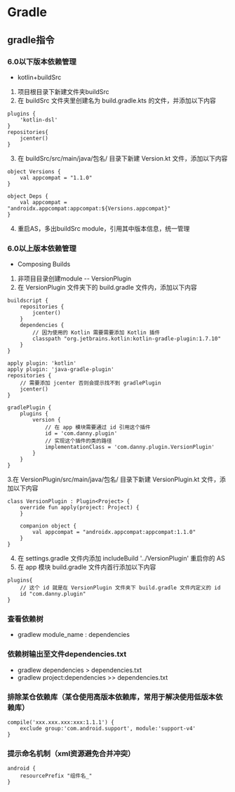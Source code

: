 # Gradle

## gradle指令

### 6.0以下版本依赖管理
* kotlin+buildSrc
1. 项目根目录下新建文件夹buildSrc
2. 在 buildSrc 文件夹里创建名为 build.gradle.kts 的文件，并添加以下内容
```
plugins {
    'kotlin-dsl'
}
repositories{
    jcenter()
}
```
3. 在 buildSrc/src/main/java/包名/ 目录下新建 Version.kt 文件，添加以下内容
```
object Versions {
    val appcompat = "1.1.0"
}

object Deps {
    val appcompat =  "androidx.appcompat:appcompat:${Versions.appcompat}"
}
```
4. 重启AS，多出buildSrc module，引用其中版本信息，统一管理

### 6.0以上版本依赖管理
* Composing Builds
1. 非项目目录创建module -- VersionPlugin
2. 在 VersionPlugin 文件夹下的 build.gradle 文件内，添加以下内容
```
buildscript {
    repositories {
        jcenter()
    }
    dependencies {
        // 因为使用的 Kotlin 需要需要添加 Kotlin 插件
        classpath "org.jetbrains.kotlin:kotlin-gradle-plugin:1.7.10"
    }
}

apply plugin: 'kotlin'
apply plugin: 'java-gradle-plugin'
repositories {
    // 需要添加 jcenter 否则会提示找不到 gradlePlugin
    jcenter()
}

gradlePlugin {
    plugins {
        version {
            // 在 app 模块需要通过 id 引用这个插件
            id = 'com.danny.plugin'
            // 实现这个插件的类的路径
            implementationClass = 'com.danny.plugin.VersionPlugin'
        }
    }
}
```
3.在 VersionPlugin/src/main/java/包名/ 目录下新建 VersionPlugin.kt 文件，添加以下内容
```
class VersionPlugin : Plugin<Project> {
    override fun apply(project: Project) {
    }

    companion object {
        val appcompat = "androidx.appcompat:appcompat:1.1.0"
    }
}
```
4. 在 settings.gradle 文件内添加 includeBuild '../VersionPlugin' 重启你的 AS
5. 在 app 模块 build.gradle 文件内首行添加以下内容
```
plugins{
    // 这个 id 就是在 VersionPlugin 文件夹下 build.gradle 文件内定义的 id
    id "com.danny.plugin"
}
```

### 查看依赖树
* gradlew module_name : dependencies

### 依赖树输出至文件dependencies.txt
* gradlew dependencies > dependencies.txt
* gradlew project:dependencies >> dependencies.txt

### 排除某仓依赖库（某仓使用高版本依赖库，常用于解决使用低版本依赖库）
```
compile('xxx.xxx.xxx:xxx:1.1.1') {
    exclude group:'com.android.support', module:'support-v4'
}
```

### 提示命名机制（xml资源避免合并冲突）
```
android {
    resourcePrefix "组件名_"
}
```
